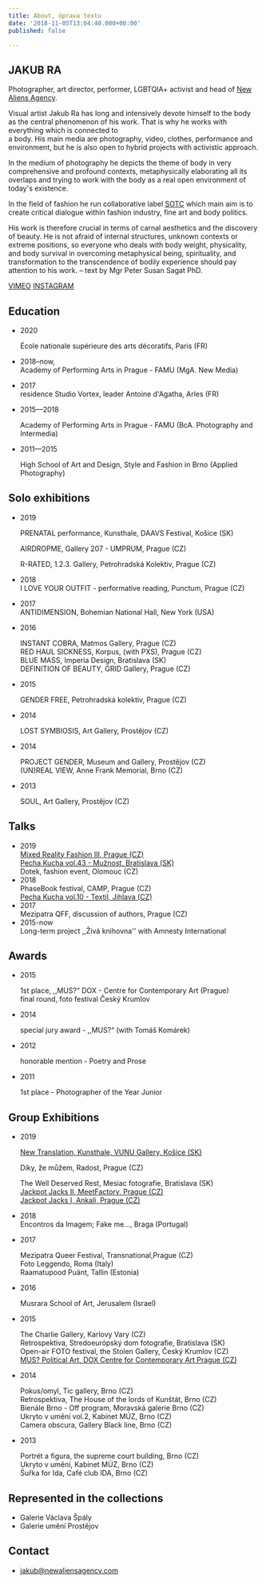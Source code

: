 ```yaml
---
title: About, úprava textu
date: '2018-11-05T13:04:40.000+00:00'
published: false

---
```

## JAKUB RA

Photographer, art director, performer, LGBTQIA+ activist and head of [New Aliens Agency](http://newaliensagency.com).

Visual artist Jakub Ra has long and intensively devote himself to the body as the central phenomenon of his work. That is why he works with everything which is connected to  
a body. His main media are photography, video, clothes, performance and environment, but he is also open to hybrid projects with activistic approach.

In the medium of photography he depicts the theme of body in very comprehensive and profound contexts, metaphysically elaborating all its overlaps and trying to work with the body as a real open environment of today's existence.

In the field of fashion he run collaborative label [SOTC](https://www.instagram.com/spermontheclothes/) which main aim is to create critical dialogue within fashion industry, fine art and body politics.

His work is therefore crucial in terms of carnal aesthetics and the discovery of beauty. He is not afraid of internal structures, unknown contexts or extreme positions, so everyone who deals with body weight, physicality, and body survival in overcoming metaphysical being, spirituality, and transformation to the transcendence of bodily experience should pay attention to his work. – text by Mgr Peter Susan Sagat PhD.

[VIMEO](https://vimeo.com/user26222134)          [INSTAGRAM](https://www.instagram.com/jakubra____/)

## Education

* 2020

  École nationale supérieure des arts décoratifs, Paris (FR)
* 2018–now,  
  Academy of Performing Arts in Prague - FAMU (MgA. New Media)
* 2017  
  residence Studio Vortex, leader Antoine d'Agatha, Arles (FR)
* 2015—2018

  Academy of Performing Arts in Prague - FAMU (BcA. Photography and Intermedia)
* 2011—2015

  High School of Art and Design, Style and Fashion in Brno (Applied Photography)

## Solo exhibitions

* 2019

  PRENATAL performance, Kunsthale, DAAVS Festival, Košice (SK)

  AIRDROPME, Gallery 207 - UMPRUM, Prague (CZ)

  R-RATED, 1.2.3. Gallery, Petrohradská Kolektiv, Prague (CZ)
* 2018  
  I LOVE YOUR OUTFIT - performative reading, Punctum, Prague (CZ)
* 2017  
  ANTIDIMENSION, Bohemian National Hall, New York (USA)
* 2016

  INSTANT COBRA, Matmos Gallery, Prague (CZ)  
  RED HAUL SICKNESS, Korpus, (with PXS), Prague (CZ)  
  BLUE MASS, Imperia Design, Bratislava (SK)  
  DEFINITION OF BEAUTY, GRID Gallery, Prague (CZ)
* 2015

  GENDER FREE, Petrohradská kolektiv, Prague (CZ)
* 2014

  LOST SYMBIOSIS, Art Gallery, Prostějov (CZ)
* 2014

  PROJECT GENDER, Museum and Gallery, Prostějov (CZ)  
  (UN)REAL VIEW, Anne Frank Memorial, Brno (CZ)
* 2013

  SOUL, Art Gallery, Prostějov (CZ)

## Talks

* 2019  
  [Mixed Reality Fashion III, Prague (CZ)](https://mixedrealityfashion.org/howtowearit)  
  [Pecha Kucha vol.43 - Mužnost, Bratislava (SK)](https://youtu.be/yP0O8iHWVQ8)  
  Dotek, fashion event, Olomouc (CZ)
* 2018  
  PhaseBook festival, CAMP, Prague (CZ)  
  [Pecha Kucha vol.10 - Textil, Jihlava (CZ)](https://www.youtube.com/watch?v=1ttrcLE3qIA)
* 2017  
  Mezipatra QFF, discussion of authors, Prague (CZ)
* 2015-now  
  Long-term project ,,Živá knihovna'' with Amnesty International

## Awards

* 2015

  1st place, ,,MUS?“ DOX - Centre for Contemporary Art (Prague)  
  final round, foto festival Český Krumlov
* 2014

  special jury award - ,,MUS?“ (with Tomáš Komárek)
* 2012

  honorable mention - Poetry and Prose
* 2011

  1st place - Photographer of the Year Junior

## Group Exhibitions

* 2019

  [New Translation, Kunsthale, VUNU Gallery, Košice (SK)](https://www.facebook.com/pg/vunuvunuvunu/photos/?tab=album&album_id=2044777949001559&__xts__%5B0%5D=68.ARDa_HVBZBrhY5Kb2NVZvlNwI0kg0nQgrGdVR18ZdSo4m6U5U4N733ITqyRA_W9wUCS_Q9-UOrfzqHz6UrqHMiScOwh1PR_az8gF66WlKTgtgYNw_gDRNjMN7rHiZbIeHb7w33UGf5CqVcZSVAWFg-gJt3_XA9rLlIIptJrYHoMB5tgCdR9CBpRm9AeZadFGUK3Sp2ua7w6MZeHwZ6x2PgU8eTcXRvzbQHnPci0iga_ZGVbGfaljPST6rRojHQWOuTF2vfgkkBH7xtaqB8_W-YMlfJmjHn5JfMJMD4bePG1hAUxD89-87wDW_rsGi8x4TCL0j4fVhpCTHskEm47Gid95DDOO8H1DosryFyyFsGsl2I0FRXvVSPbeuEBlRQnhFkDfvC8Uf_UjbvYwR50pFhEeRYWICw-brYD5IzecXfvmqu_gTZ8DpqEKypW2xh6BBt1BXJ4R7o2zUqX_WpMvW0aNCbAFeNs4hF6Vry_vNZcMMMZeqMapTx2PWZiUxSUgCH7hyv5H0Mds8NO_OQokG5RSiuZ2jxbAjPyhug&__tn__=-UC-R)

  Díky, že můžem, Radost, Prague (CZ)

  The Well Deserved Rest, Mesiac fotografie, Bratislava (SK)  
  [Jackpot Jacks II, MeetFactory, Prague (CZ)](https://www.facebook.com/pg/Ateli%C3%A9r-fotografie-a-nov%C3%BDch-m%C3%A9di%C3%AD-FAMU-1482123141854446/photos/?tab=album&album_id=2217317305001689)  
  [Jackpot Jacks I, Ankali, Prague (CZ)](https://anka.li/news/2019/02/jackpot-jacks-at-ankali/?fbclid=IwAR2ORb3QBruyz2GAACh3EiVgmMkaDmwFkfXO17vX-Xlm1j8_au57hWcCD-g)
* 2018  
  Encontros da Imagem; Fake me..., Braga (Portugal)
* 2017

  Mezipatra Queer Festival, Transnational,Prague (CZ)  
  Foto Leggendo, Roma (Italy)  
  Raamatupood Puänt, Tallin (Estonia)
* 2016

  Musrara School of Art, Jerusalem (Israel)
* 2015

  The Charlie Gallery, Karlovy Vary (CZ)  
  Retrospektiva, Stredoeurópský dom fotografie, Bratislava (SK)  
  Open-air FOTO festival, the Stolen Gallery, Český Krumlov (CZ)  
  [MUS? Political Art, DOX Centre for Contemporary Art Prague (CZ)](https://umeleckestrevo.cz/competition-year/politicke-umeni/#&gid=psgal_930_1&pid=4)
* 2014

  Pokus/omyl, Tic gallery, Brno (CZ)  
  Retrospektiva, The House of the lords of Kunštát, Brno (CZ)  
  Bienále Brno - Off program, Moravská galerie Brno (CZ)  
  Ukryto v umění vol.2, Kabinet MÚZ, Brno (CZ)  
  Camera obscura, Gallery Black line, Brno (CZ)
* 2013

  Portrét a figura, the supreme court building, Brno (CZ)  
  Ukryto v umění, Kabinet MÚZ, Brno (CZ)  
  Šuřka for Ida, Café club IDA, Brno (CZ)

## Represented in the collections

* Galerie Václava Špály
* Galerie umění Prostějov

## Contact

* jakub@newaliensagency.com